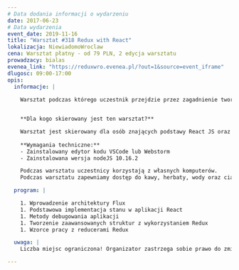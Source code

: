 ```yaml
---
# Data dodania informacji o wydarzeniu
date: 2017-06-23
# Data wydarzenia
event_date: 2019-11-16
title: "Warsztat #318 Redux with React"
lokalizacja: NiewiadomoWroclaw
cena: Warsztat płatny - od 79 PLN, 2 edycja warsztatu
prowadzacy: bialas
evenea_link: "https://reduxwro.evenea.pl/?out=1&source=event_iframe"
dlugosc: 09:00-17:00
opis:
  informacje: |
    
    Warsztat podczas którego uczestnik przejdzie przez zagadnienie tworzenia aplikacji ze stanem zarządzanym przy użyciu biblioteki Redux na przykładzie aplikacji korzystającej z zewnętrznego API. Warsztat będzie się składał z kilku modułów praktycznych, poprzedzonych przygotowaniem teoretycznym, a zakończonym omówieniem idealnego rozwiązania.


    **Dla kogo skierowany jest ten warsztat?**

    Warsztat jest skierowany dla osób znających podstawy React JS oraz ES6, chcących poznać techniki zarządzania stanem aplikacji przy użyciu biblioteki Redux.
 
    **Wymagania techniczne:**
    - Zainstalowany edytor kodu VSCode lub Webstorm
    - Zainstalowana wersja nodeJS 10.16.2

    Podczas warsztatu uczestnicy korzystają z własnych komputerów.
    Podczas warsztatu zapewniamy dostęp do kawy, herbaty, wody oraz ciastek. W porze obiadowej zapewniamy pizzę w wersji mięsnej lub wegetariańskiej.

  program: |

    1. Wprowadzenie architektury Flux
    1. Podstawowa implementacja stanu w aplikacji React
    1. Metody debugowania aplikacji
    1. Tworzenie zaawansowanych struktur z wykorzystaniem Redux
    1. Wzorce pracy z reducerami Redux

  uwaga: |
    Liczba miejsc ograniczona! Organizator zastrzega sobie prawo do zmiany lokalizacji wydarzenia oraz jego odwołania w przypadku niezgłoszenia się minimalnej liczby uczestników.

---
```

